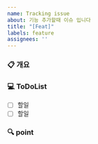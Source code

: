 ```yaml
---
name: Tracking issue
about: 기능 추가할때 이슈 입니다
title: "[Feat]"
labels: feature
assignees: ''
---
```


### 📋 개요

### 💻 ToDoList
- [ ] 할일
- [ ] 할일

### 🔍 point
<!-- 해당 이슈에서 중요한 포인트 -->
